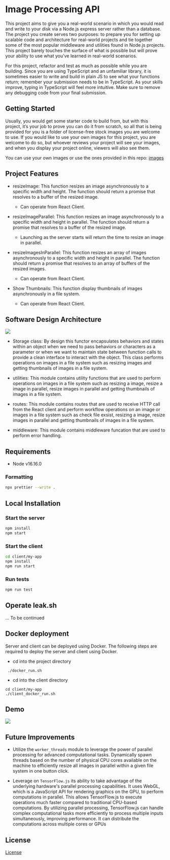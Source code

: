 # Image Processing API

[image1]: ./images/ImageProcessingAPI2.png
[image2]: ./images/Demo.gif

This project aims to give you a real-world scenario in which you would read and write to your disk via a Node.js express server rather than a database. The project you create serves two purposes: to prepare you for setting up scalable code and architecture for real-world projects and tie together some of the most popular middleware and utilities found in Node.js projects. This project barely touches the surface of what is possible but will prove your ability to use what you’ve learned in real-world scenarios.

For this project, refactor and test as much as possible while you are building. Since you are using TypeScript and an unfamiliar library, it is sometimes easier to write and build in plain JS to see what your functions return; remember your submission needs to be in TypeScript. As your skills improve, typing in TypeScript will feel more intuitive. Make sure to remove any debugging code from your final submission.

## Getting Started

Usually, you would get some starter code to build from, but with this project, it’s your job to prove you can do it from scratch, so all that is being provided for you is a folder of license-free stock images you are welcome to use. If you would like to use your own images for this project, you are welcome to do so, but whoever reviews your project will see your images, and when you display your project online, viewers will also see them.

You can use your own images or use the ones provided in this repo: [images](images)

## Project Features

- resizeImage: This function resizes an image asynchronously to a specific width and height. The function should return a promise that resolves to a buffer of the resized image.

  - Can operate from React Client.

- resizeImageParallel: This function resizes an image asynchronously to a specific width and height in parallel. The function should return a promise that resolves to a buffer of the resized image.

  - Launching as the server starts will return the time to resize an image in parallel.

- resizeImagesInParallel: This function resizes an array of images asynchronously to a specific width and height in parallel. The function should return a promise that resolves to an array of buffers of the resized images.

  - Can operate from React Client.

- Show Thumbnails: This function display thumbnails of images asynchronously in a file system.

  - Can operate from React Client.

## Software Design Architecture

![][image1]

- Storage class: By design this functor encapsulates behaviors and states within an object when we need to pass behaviors or characters as a parameter or when we want to maintain state between function calls to provide a clean interface to interact with the object. This class performs operations on images in a file system such as resizing images and getting thumbnails of images in a file system.

- utilities: This module contains utility functions that are used to perform operations on images in a file system such as resizing a image, resize a image in parallel, resize images in parallel and getting thumbnails of images in a file system.

- routes: This module contains routes that are used to receive HTTP call from the React client and perform workflow operations on an image or images in a file system such as check file exsist, resizing a image, resize images in parallel and getting thumbnails of images in a file system.

- middleware: This module contains middleware funcation that are used to perform error handling.

## Requirements

- Node v16.16.0

### Formatting

```bash
npx prettier --write .
```

## Local Installation

### Start the server

```bash
npm install
npm start
```

### Start the client

```bash
cd client/my-app
npm install
npm run start
```

### Run tests

```bash
npm run test
```

## Operate leak.sh

... To be continued

## Docker deployment

Server and client can be deployed using Docker. The following steps are required to deploy the server and client using Docker.

- cd into the project directory

```
 ./docker_run.sh
```

- cd into the client directory

```
cd client/my-app
./client_docker_run.sh
```

## Demo
![][image2]

## Future Improvements

- Utilize the `worker_threads` module to leverage the power of parallel processing for advanced computational tasks. Dynamically spawn threads based on the number of physical CPU cores available on the machine to efficiently resize all images in parallel within a given file system in one button click.

- Leverage on `TensorFlow.js` its ability to take advantage of the underlying hardware's parallel processing capabilities. It uses WebGL, which is a JavaScript API for rendering graphics on the GPU, to perform computations in parallel. This allows TensorFlow.js to execute operations much faster compared to traditional CPU-based computations.
  By utilizing parallel processing, TensorFlow.js can handle complex computational tasks more efficiently to process multiple inputs simultaneously, improving performance. It can distribute the computations across multiple cores or GPUs

## License

[License](LICENSE.txt)
